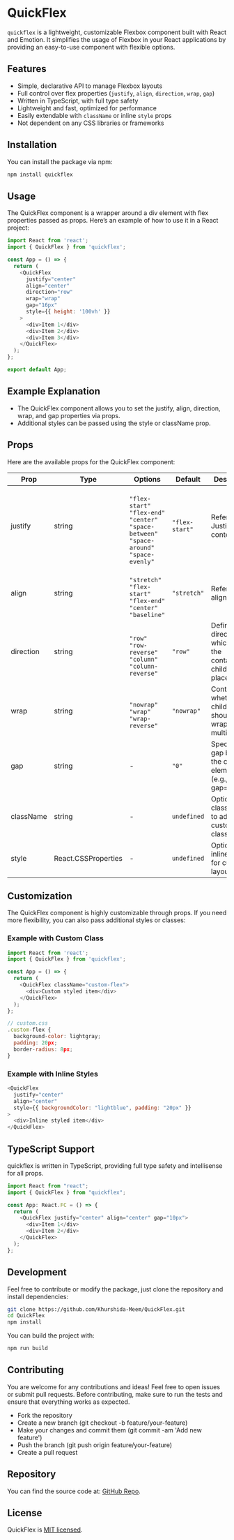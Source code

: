 # QuickFlex

`quickflex` is a lightweight, customizable Flexbox component built with React and Emotion. It simplifies the usage of Flexbox in your React applications by providing an easy-to-use component with flexible options.

## Features

- Simple, declarative API to manage Flexbox layouts
- Full control over flex properties (`justify`, `align`, `direction`, `wrap`, `gap`)
- Written in TypeScript, with full type safety
- Lightweight and fast, optimized for performance
- Easily extendable with `className` or inline `style` props
- Not dependent on any CSS libraries or frameworks

## Installation

You can install the package via npm:

```bash
npm install quickflex
```

## Usage

The QuickFlex component is a wrapper around a div element with flex properties passed as props. Here’s an example of how to use it in a React project:

<!-- prettier-ignore -->
```js
import React from 'react';
import { QuickFlex } from 'quickflex';

const App = () => {
  return (
    <QuickFlex
      justify="center"
      align="center"
      direction="row"
      wrap="wrap"
      gap="16px"
      style={{ height: '100vh' }}
    >
      <div>Item 1</div>
      <div>Item 2</div>
      <div>Item 3</div>
    </QuickFlex>
  );
};

export default App;
```

## Example Explanation

- The QuickFlex component allows you to set the justify, align, direction, wrap, and gap properties via props.
- Additional styles can be passed using the style or className prop.

## Props

Here are the available props for the QuickFlex component:

| Prop      | Type                | Options                                                                                                       | Default        | Description                                                              |
| --------- | ------------------- | ------------------------------------------------------------------------------------------------------------- | -------------- | ------------------------------------------------------------------------ |
| justify   | string              | <br>`"flex-start"`<br>`"flex-end"`<br>`"center"`<br>`"space-between"`<br>`"space-around"`<br>`"space-evenly"` | `"flex-start"` | Refers: Justify-content                                                  |
| align     | string              | <br>`"stretch"`<br>`"flex-start"`<br>`"flex-end"`<br>`"center"`<br>`"baseline"`                               | `"stretch"`    | Refers: align-items                                                      |
| direction | string              | <br>`"row"`<br>`"row-reverse"`<br>`"column"`<br>`"column-reverse"`                                            | `"row"`        | Defines the direction in which <br> the container's children are placed. |
| wrap      | string              | <br>`"nowrap"`<br>`"wrap"`<br>`"wrap-reverse"`                                                                | `"nowrap"`     | Controls whether the children should <br> wrap onto multiple lines.      |
| gap       | string              | -                                                                                                             | `"0"`          | Specifies the gap between the child elements. <br> (e.g., gap="16px").   |
| className | string              | -                                                                                                             | `undefined`    | Optional class name to add custom classes.                               |
| style     | React.CSSProperties | -                                                                                                             | `undefined`    | Optional inline styles for custom layout                                 |

## Customization

The QuickFlex component is highly customizable through props. If you need more flexibility, you can also pass additional styles or classes:

### Example with Custom Class

```js
import React from 'react';
import { QuickFlex } from 'quickflex';

const App = () => {
  return (
    <QuickFlex className="custom-flex">
      <div>Custom styled item</div>
    </QuickFlex>
  );
};

// custom.css
.custom-flex {
  background-color: lightgray;
  padding: 20px;
  border-radius: 8px;
}
```

### Example with Inline Styles

```js
<QuickFlex
  justify="center"
  align="center"
  style={{ backgroundColor: "lightblue", padding: "20px" }}
>
  <div>Inline styled item</div>
</QuickFlex>
```

## TypeScript Support

quickflex is written in TypeScript, providing full type safety and intellisense for all props.

```js
import React from "react";
import { QuickFlex } from "quickflex";

const App: React.FC = () => {
  return (
    <QuickFlex justify="center" align="center" gap="10px">
      <div>Item 1</div>
      <div>Item 2</div>
    </QuickFlex>
  );
};
```

## Development

Feel free to contribute or modify the package, just clone the repository and install dependencies:

```bash
git clone https://github.com/Khurshida-Meem/QuickFlex.git
cd QuickFlex
npm install
```

You can build the project with:

```bash
npm run build
```

## Contributing

You are welcome for any contributions and ideas! Feel free to open issues or submit pull requests. Before contributing, make sure to run the tests and ensure that everything works as expected.

- Fork the repository
- Create a new branch (git checkout -b feature/your-feature)
- Make your changes and commit them (git commit -am 'Add new feature')
- Push the branch (git push origin feature/your-feature)
- Create a pull request

## Repository

You can find the source code at: [GitHub Repo](https://github.com/Khurshida-Meem/QuickFlex).

## License

QuickFlex is [MIT licensed](./LICENSE).
